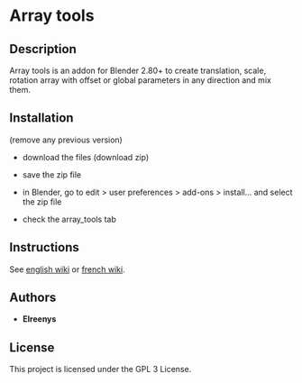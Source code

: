 # Array tools

## Description
Array tools is an addon for Blender 2.80+ to create translation, scale, rotation array with offset or global parameters in any direction and mix them.


## Installation

(remove any previous version)

* download the files (download zip)

* save the zip file

* in Blender, go to edit > user preferences > add-ons > install... and select the zip file

* check the array_tools tab


## Instructions
See [english wiki](https://github.com/Elreenys/array_tools/wiki/Home_eng) or [french wiki](https://github.com/Elreenys/array_tools/wiki/Home_fr).


## Authors

- **Elreenys** 


## License

This project is licensed under the GPL 3 License.
